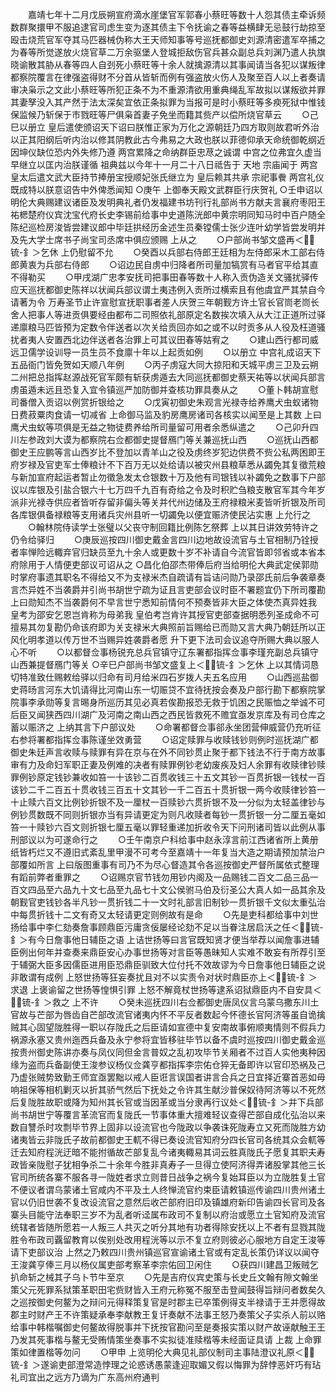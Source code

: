 <!-- { "loadSidebar": true } -->
　　嘉靖七年十二月戊辰朔宣府滴水崖堡官军郭春小蔡旺等数十人怨其债主牵诉频数群聚擐甲不服追逮官司虑生变为逐其债主下令抚谕之春等益横肆无忌鼓行劫掠至殴击烧荒官军夺其马匹器械伪称大王天师知事等号巡抚都御史刘源清密遣军卒捕之为春等所觉遂放火烧官草二万余驱堡人登城拒敌伤官兵甚众副总兵刘渊乃遣人执旗晓谕散其胁从春等四人自刭死小蔡旺等十余人就擒源清以其事闻请当各犯以谋叛律都察院覆言在律强盗得财不分首从皆斩而例有强盗放火伤人及聚至百人以上者奏请审决枭示之文此小蔡旺等所犯正条不为不重源清欲用重典绳乱军故拟以谋叛欲并罪其妻孥没入其产然于法太深矣宜依正条拟罪为当报可是时小蔡旺等多瘐死狱中惟钱保监候乃斩保于市戮旺等尸俱枭首妻子免坐而籍其赀产以偿所烧官草云
　　○己巳以册立  皇后遣使颁诏天下诏曰朕惟正家为万化之源朝廷乃四方取则故君听外治以正其阳纲后听内治以修其阴教此古今弗易之大政也朕以菲德仰承天命统御乾纲近因坤仪缺位恐内外失修乃遵  两宫累降之命纳群臣忠荩之诚谓  中宫之位弗宜久虚当早继立以匡内治朕谨循  祖典兹以今年十一月二十八日祗告于  天地  宗庙闻于  两宫皇太后遣文武大臣持节捧册宝授顺妃张氏继立为  皇后赖其共承  宗祀事餋  两宫礼仪既成特以朕意诏告中外俾悉闻知
○庚午  上御奉天殿文武群臣行庆贺礼
○壬申诏以明伦大典赐建议诸臣及发明典礼者仍发福建书坊刊行礼部尚书方献夫言襄府枣阳王祐楒楚府仪宾沈宝代府长史李锡前给事中史道陈洸郎中黄宗明同知马时中百户随全陈纪巡检房浚皆尝建议郎中毕廷拱经历金述生员秦镗儒士张少连叶幼学皆尝发明并及先大学士席书子尚宝司丞席中俱应颁赐  上从之
　　○户部尚书邹文盛再＜锍-釒＞乞休  上仍慰留不允
　　○癸酉以兵部右侍郎王廷相为左侍郎采木工部右侍郎黄衷为兵部右侍郎
　　○诏边民自虏中归降者所司量加犒赏有马者官平给其直不得勒买
　　○甲戌湖广忠孝安抚司把事田春等数十人称入贡伪造关文骚扰驿传应天巡抚都御史陈祥以状闻兵部议谓土夷违例入贡所过横索且有他虞宜严其禁自今请著为令  万寿圣节止许宣慰宣抚职事者差人庆贺三年朝觐方许土官长官峝老峝长舍人把事人等进贡俱要经由都布二司照依礼部原定名数挨次填入从大江正道所过驿递廪粮马匹皆预为定数令伴送者以次关给贡回亦如之或不以时贡多从人役及枉道骚扰者夷人安置西北边伴送者各治罪上可其议田春等姑宥之
　　○建山西行都司威远卫儒学设训导一员生员不食廪十年以上起贡如例
　　○以册立  中宫礼成诏天下五品衙门皆免贺如天顺八年例
　　○丙子虏寇大同大掠阳和天城平虏三卫及云朔二州把总指挥赵源战死官军颇有斩获虏遁去大同巡抚都御史蔡天祐等以状闻兵部言虏虽遁未远且恐复入宜令镇巡严加防御并查核功罪具奏从之
　　○董卜韩胡宣慰司番僧入贡诏以例赏折银给之
　　○戊寅初御史朱观言光禄寺给养鹰犬虫蚁诸物日费菽粟肉食请一切减省  上命御马监及豹房鹰房诸司各核实以闻至是上其数  上曰鹰犬虫蚁等项俱是无益之物徒费养给所司量留可用者余悉纵遣之
　　○己卯升四川左参政刘大谟为都察院右佥都御史提督鴈门等关兼巡抚山西
　　○巡抚山西都御史王应鹏等言山西岁比不登加以青羊山之役及虏终岁犯边供费不赀公私两困即王府岁禄及官吏军士俸粮计不下百万无以处给请以被灾州县粮草悉从蠲免其复徵荒粮与新加宣府起运者暂止勿徵急发太仓银数十万及他有司银钱以补蠲免之数事下户部议以库银及引盐合银六十七万四千九百有奇给之令及时积贮刍粮支散官军其今年岁派非光禄寺供应者皆听存留非偏头等关并代州边储及王府禄粮米麦皆听折银及所司各库银俱备禄粮等支用诸兵灾州县听一切蠲免以便宜赈济使民沾实惠  上允行之
　　○翰林院侍读学士张璧以父丧守制回籍比例陈乞祭葬  上以其日讲效劳特许之仍令给驿归
　　○庚辰巡按四川御史戴金言四川边地故设流官与土官相制乃铨授者率惮险远輙弃官归缺员至九十余人或更数十岁不补请自今流官皆即邻省或本省本府除用于人情便吏部议可诏从之
○昌化伯邵杰带俸后府当给明伦大典武定侯郭勋时掌府事遗其职名不得给又不为支禄米杰自疏请有旨诘问勋乃录邵氏前后争袭章奏言杰异姓不当袭爵并引尚书胡世宁疏为证且言吏部会议时臣不署题宜仍下所司覆勘  上曰勋知杰不当袭爵何不早言世宁悉知前情何不预奏皆非大臣之体使杰真异姓我  皇考为邵安乞恩岂肯称为母弟我  皇伯考岂肯许其授官吏部查据明悉列圣成命不可擅易其勿复勘仍命该府即为关支禄米大典照前旨赐给已而勋又言大典乃朝廷所以正风化明孝道以传万世不当赐异姓袭爵者愿  升下更下法司会议追夺所赐大典以服人心不听
　　○以都督佥事杨锐充总兵官镇守辽东署都指挥佥事李瑾充副总兵镇守山西兼提督鴈门等关
○辛巳户部尚书邹文盛复上＜锍-釒＞乞休  上以其情词恳切特准致仕赐敕给驿以归命有司月给米四石岁拨人夫五名应用
　　○山西巡盐御史蒋旸言河东大饥请得比河南山东一切赈贷不宜待抚按会奏及户部行勘下都察院掌院事李承勋等复言晹身所巡历其见必真若俟勘报恐无救于饥困之民赈恤之举诚不可后臣又闻狭西四川湖广及河南之南山西之西民皆救死不赡宜亟发京库及有司仓库之蓄以赈济之  上纳其言下户部议处
　　○命署都督佥事郤永坐团营伸威营仍充听征右参将署都指挥佥事陈谨坐效勇营
　　○诏定赎罪与收赎钱钞则例时巡抚湖广都御史朱廷声言收赎与赎罪有异在京与在外不同钞贯止聚于都下钱法不行于南方故事审有力及命妇军职正妻及例难的决者有赎罪例钞老幼废疾及妇人余罪有收赎律钞赎罪例钞原定钱钞兼收如笞一十该钞二百贯收钱三十五文其钞一百贯折银一钱杖一百该钞二千二百五十贯收钱三百五十文其钞一千二百五十贯折银一两今收赎律钞笞一十止赎六百文比例钞折银不及一厘杖一百赎钞六贯折银不及一分似为太轻盖律钞与例钞贯数既不同则折银亦当有异请更定为则凡收赎者每钞一贯折银一分二厘五毫如笞一十赎钞六百文则折银七厘五毫以罪轻重递加折收令天下问刑诸司皆以此例从事刑部议以为可遂命行之
　　○壬午南京户科给事中赵永淳言前江西诸省所上黄册纸皆朽烂又不遵旧式紊乱里甲漫不可考今至嘉靖十一年复当大造之期请预加禁治户部覆如所言  上曰版图重事有司乃不为尽心督造其令各巡按御史严督所属依式整理有蹈前弊者重罪之
　　○诏赐京官节钱勿用钞内阁及一品赐钱二百文二品三品一百文四品至六品九十文七品至九品七十文公侯驸马伯及衍圣公大真人如一品其余及朝觐官吏钱钞各半凡钞一贯折钱二十一文时礼部言旧制钞一贯折银千文似太重弘治中每贯折钱十二文有奇又太轻请更定则例故有是命
　　○先是吏科都给事中刘世扬给事中李仁劾奏詹事顾鼎臣污庸贪佞屡经论劾不足以当眷注居启沃之任＜锍-釒＞有今日詹事他日辅臣之语  上诘世扬等曰言官既知贤才便当举荐以闻詹事进辅臣例出何年并查奏来鼎臣安心办事世扬等对言臣等愚昧知人实难不敢妄有所荐引至于辅弼大臣多因儒臣进用臣恐鼎臣驯致大位付托不效故谬为今日詹事他日辅臣之说非敢谓有成例  上怒世扬等狂妄奏扰且对不以实责令对状时鼎臣亦上＜锍-釒＞求退  上褒谕留之世扬等惶惧引罪  上怒不解竟杖世扬等逮系诏狱鼎臣内不自安具＜锍-釒＞救之  上不许
　　○癸未巡抚四川右佥都御史唐凤仪言乌蒙乌撒东川土官故与芒部为唇齿自芒部改流官诸夷内怀不平反者数起今怀德长官阿济等虽自诡擒贼其心固望陇胜得一职以存陇氏之后臣请如宣德中复安南故事俯顺夷情则不假兵力祸源永塞又贵州迤西兵备及永宁参将宜皆移驻毕节以备不虞时巡按四川御史戴金巡按贵州御史陈讲亦奏与凤仪同但金言普奴之乱初攻毕节关厢者不过百人实他夷种因缘为盗而兵备副使王浚参议杨仪佥龚亨都指挥李宗佑仓猝无备即许以官印恐祸及己乃虚张贼势致勤王师宜亟罢黜以戒人臣诳言误国者讲言合兵之日宜择近寨首恶如毋响祖保等相机剿灭以折其骄气然后下抚处之令许其生献沙普保奴待阿济等以不死然后复陇胜故职或降为知州其长官或当因革或当分隶再行议处＜锍-釒＞并下兵部尚书胡世宁等覆言革流官而复陇氏一节事体重大擅难轻议查得芒部自成化弘治以来数自讐杀时攻剽毕节界上固非以设流官也今陇政以争袭诛死陇寿立又死而陇胜方幼诸夷皆云非陇氏子故前都御史王軏不得已奏设流官知府分四长官司各统其众会軏等迁去知府程洸迂暗不能拊循故芒部复乱今诸夷輙易其词云胜真陇氏子愿复其职夫寿政皆亲陇慰子犹相争杀二十余年今胜非真寿子一旦得立使阿济得弄诸股掌其他三长官司所统各寨不服各寻一陇姓者求立则昔日战争之祸今复始耳臣以为立陇胜复土官不便议者谓乌蒙诸土官咸内不平及土人终惮流官约束臣请敕镇巡传谕四川贵州诸土官以仍旧世袭不复改设流官之意然后收芒部府旧印及镇雄府新印告谕四长官司及各寨头目能守法奉职三岁不为乱者听迳属布政司不复制以府治或愿立土官知府及流官统辖者皆随所愿若一人叛三人共灭之听分其地有功者得除安抚以上不者有显戮其陇胜令布政司覊留教育以俟别处改用程洸等以示不复立府则彼必心服地方自定王浚等请下吏部议治  上然之乃敕四川贵州镇巡官宣谕诸土官或有定乱长策仍详议以闻夺王浚龚亨俸三月以杨仪属吏部考察革李宗佑回卫闲住
　　○获四川建昌卫叛贼乞扒命斩之械其子乌卜节牛至京
　　○先是吉府仪宾史策与长史丘文翰有隙文翰坐策父元死罪系狱策革职田宅赀财皆入王府元称冤不服至击登闻鼓得旨辩问者数矣久之巡按御史何鳌为之辩问元得释策复官是时郡主已卒策例得支半禄请于王并愿得故郡主时财产王不许策疑承奉李献教王复讦奏献不法事王怒乃奏策父子实杀人前以赂给事中韩楷嘱御史何鳌故得脱事并下抚按官勘问至是奏报实策以财产故诬献触王王乃发其死事楷与鳌无受贿情策坐奏事不实拟徒准赎楷等未经面证具请  上裁  上命罪策如律置楷等勿问
　　○甲申  上览明伦大典见礼部仪制司主事陆澄议礼原＜锍-釒＞遂谕吏部澄常造悖理之论惑诱愚蒙逢迎取媚又假以悔罪为辞悖恶奸巧有玷礼司宜出之远方乃谪为广东高州府通判

